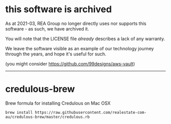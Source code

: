 # this software is archived

As at 2021-03, REA Group no longer directly uses nor supports this software - as such, we have archived it.

You will note that the LICENSE file _already_ describes a lack of any warranty.

We leave the software visible as an example of our technology journey through the years, and hope it's useful for such.

(you might consider https://github.com/99designs/aws-vault)

-----

credulous-brew
==============

Brew formula for installing Credulous on Mac OSX

```
brew install https://raw.githubusercontent.com/realestate-com-au/credulous-brew/master/credulous.rb
```
